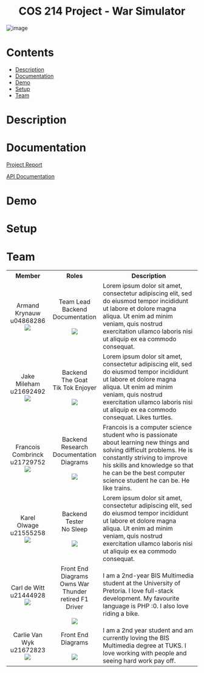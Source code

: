 <h1 align="center"> COS 214 Project - War Simulator </h1>

![image](https://drive.google.com/uc?id=1txR5ga_jksTh8s4Q_TpBRcZVCXeaTRQO)

# Contents

- [Description](#description)
- [Documentation](#documentation)
- [Demo](#demo)
- [Setup](#setup)
- [Team](#team)

# Description

# Documentation

[Project Report](https://docs.google.com/document/d/1SO2EWCa2MpqC4dWhszZaXsbHXWcP98rih0-Rxo4v2IA/)

[API Documentation](https://demo.hedgedoc.org/enrh8j-uSU6jJ3V8m6NHWw?both)

# Demo

# Setup

# Team 

<table>
    <tr><th>Member</th><th>Roles</th><th>Description</th></tr>
    <tr>
      <td align="center">
	  	Armand Krynauw <br> u04868286 <br>
		<img src="https://drive.google.com/uc?id=10EWX9n-1mTHSHxJwbsVRJLh1zBj6u7sp">
	  </td>
	  <td align="center">
	  	Team Lead <br> Backend <br> Documentation <br><br>
		<a href="https://github.com/ArmandKrynauw">
			<img src="https://img.shields.io/badge/GitHub-100000?style=for-the-badge&logo=github&logoColor=white">
		</a>
	  </td>
	  <td>
	  	Lorem ipsum dolor sit amet, consectetur adipiscing elit, sed do eiusmod tempor incididunt ut labore et dolore magna aliqua. Ut enim ad minim veniam, quis nostrud exercitation ullamco laboris nisi ut aliquip ex ea commodo consequat.
	  </td>
	</tr>
    <tr>
      <td align="center">
	  	Jake Mileham <br> u21692492 <br>
		<img src="https://drive.google.com/uc?id=17ee1L1ThuAZWEaC8YheOAk2PrI3T8dg4">
	  </td>
	  <td align="center">
	  	Backend <br> The Goat <br> Tik Tok Enjoyer <br><br>
		<a href="https://github.com/SharkmanZA">
			<img src="https://img.shields.io/badge/GitHub-100000?style=for-the-badge&logo=github&logoColor=white">
		</a>
	  </td>
	  <td>
	  	Lorem ipsum dolor sit amet, consectetur adipiscing elit, sed do eiusmod tempor incididunt ut labore et dolore magna aliqua. Ut enim ad minim veniam, quis nostrud exercitation ullamco laboris nisi ut aliquip ex ea commodo consequat. Likes turtles.
	  </td>
	</tr>
    <tr>
      <td align="center">
	  	Francois Combrinck <br> u21729752 <br>
		<img src="https://drive.google.com/uc?id=15OLe9jc7WAyrgjDbdJALzFucQA9dYx2Z">
	  </td>
	  <td align="center">
	  	Backend <br> Research <br> Documentation <br> Diagrams <br><br>
		<a href="https://github.com/CenturionLC">
			<img src="https://img.shields.io/badge/GitHub-100000?style=for-the-badge&logo=github&logoColor=white">
		</a>
	  </td>
	  <td>	  	
		Francois is a computer science student who is passionate about learning new things and solving difficult problems. He is constantly striving to improve his skills and knowledge so that he can be the best computer science student he can be. He like trains.
	  </td>
	</tr>
    <tr>
      <td align="center">
	  	Karel Olwage <br> u21555258 <br>
		<img src="https://drive.google.com/uc?id=1_zs5LACK3IMqbx_M2YwnO5VOxfZnkrSA">
	  </td>
	  <td align="center">
	  	Backend <br> Tester <br> No Sleep <br><br>
		<a href="https://github.com/Klairgo">
			<img src="https://img.shields.io/badge/GitHub-100000?style=for-the-badge&logo=github&logoColor=white">
		</a>
	  </td>
	  <td>
	  	Lorem ipsum dolor sit amet, consectetur adipiscing elit, sed do eiusmod tempor incididunt ut labore et dolore magna aliqua. Ut enim ad minim veniam, quis nostrud exercitation ullamco laboris nisi ut aliquip ex ea commodo consequat.
	  </td>
	</tr>
    <tr>
      <td align="center">
	  	Carl de Witt <br> u21444928
		<img src="https://drive.google.com/drive/folders/1kpOzvf1ndIH5vZztdLhETL_au4FzB41D">
	  </td>
	  <td align="center">
	  	Front End <br> Diagrams <br> Owns War Thunder<br> retired F1 Driver<br><br>
		<a href="https://github.com/CarlDeWitt">
			<img src="https://img.shields.io/badge/GitHub-100000?style=for-the-badge&logo=github&logoColor=white">
		</a>
	  </td>
	  <td>
	  	I am a 2nd-year BIS Multimedia student at the University of Pretoria. I love full-stack development. My favourite language is PHP :0. I also love riding a bike.
	  </td>
	</tr>
    <tr>
      <td align="center">
	  	Carlie Van Wyk <br> u21672823
		<img src="https://drive.google.com/uc?id=11mzcBdUJcONE9QpbmVV0vKUfGxzKbjYH">
	  </td>
	  <td align="center">
	  	Front End <br> Diagrams <br><br>
		<a href="https://github.com/CarlieVanWyk">
			<img src="https://img.shields.io/badge/GitHub-100000?style=for-the-badge&logo=github&logoColor=white">
		</a>
	  </td>
	  <td>
	  	I am a 2nd year student and am currently loving the BIS Multimedia degree at TUKS. I love working with people and seeing hard work pay off.
	  </td>
	</tr>
</table>

